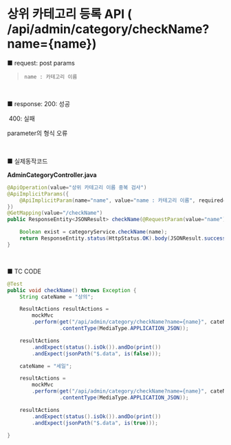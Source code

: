 # 상위 카테고리 등록 API ( /api/admin/category/checkName?name={name}) 
■ request: 
   post 
     params

> ```
> name : 카테고리 이름
> ```

<br>

■ response: 
     200: 성공

​	400: 실패 

parameter의 형식 오류

<br>

■ 실제동작코드 

**AdminCategoryController.java**

```java
@ApiOperation(value="상위 카테고리 이름 중복 검사")
@ApiImplicitParams({
    @ApiImplicitParam(name="name", value="name : 카테고리 이름", required=true, dataType="String", defaultValue="")
})
@GetMapping(value="/checkName") 
public ResponseEntity<JSONResult> checkName(@RequestParam(value="name") String name) {

    Boolean exist = categoryService.checkName(name);
    return ResponseEntity.status(HttpStatus.OK).body(JSONResult.success(exist));
} 
```

<br>

■ TC CODE 

```java
@Test
public void checkName() throws Exception {
    String cateName = "상의";

    ResultActions resultActions = 
        mockMvc
        .perform(get("/api/admin/category/checkName?name={name}", cateName)
                 .contentType(MediaType.APPLICATION_JSON)); 

    resultActions 
        .andExpect(status().isOk()).andDo(print())
        .andExpect(jsonPath("$.data", is(false))); 

    cateName = "세일";

    resultActions = 
        mockMvc
        .perform(get("/api/admin/category/checkName?name={name}", cateName)
                 .contentType(MediaType.APPLICATION_JSON)); 

    resultActions 
        .andExpect(status().isOk()).andDo(print())
        .andExpect(jsonPath("$.data", is(true))); 

}
```
